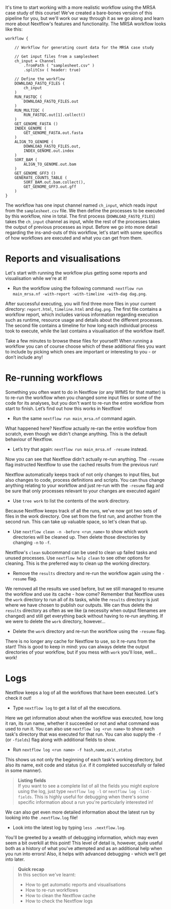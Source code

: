 It's time to start working with a more realistic workflow using the MRSA case
study of this course! We've created a bare-bones version of this pipeline for
you, but we'll work our way through it as we go along and learn more about
Nextflow's features and functionality. The MRSA workflow looks like this:

```nextflow
workflow {

    // Workflow for generating count data for the MRSA case study

    // Get input files from a samplesheet
    ch_input = Channel
        .fromPath ( "samplesheet.csv" )
        .splitCsv ( header: true)

    // Define the workflow
    DOWNLOAD_FASTQ_FILES (
        ch_input
    )
    RUN_FASTQC (
        DOWNLOAD_FASTQ_FILES.out
    )
    RUN_MULTIQC (
        RUN_FASTQC.out[1].collect()
    )
    GET_GENOME_FASTA ()
    INDEX_GENOME (
        GET_GENOME_FASTA.out.fasta
    )
    ALIGN_TO_GENOME (
        DOWNLOAD_FASTQ_FILES.out,
        INDEX_GENOME.out.index
    )
    SORT_BAM (
        ALIGN_TO_GENOME.out.bam
    )
    GET_GENOME_GFF3 ()
    GENERATE_COUNTS_TABLE (
        SORT_BAM.out.bam.collect(),
        GET_GENOME_GFF3.out.gff
    )
}
```

The workflow has one input channel named `ch_input`, which reads input from the
`samplesheet.csv` file. We then define the processes to be executed by this
workflow, nine in total. The first process (`DOWNLOAD_FASTQ_FILES`) takes the
`ch_input` channel as input, while the rest of the processes takes the output of
previous processes as input. Before we go into more detail regarding the
ins-and-outs of this workflow, let's start with some specifics of how workflows
are executed and what you can get from them.

# Reports and visualisations

Let's start with running the workflow plus getting some reports and
visualisation while we're at it!

* Run the workflow using the following command: `nextflow run main_mrsa.nf
  -with-report -with-timeline -with-dag dag.png`.

After successful executing, you will find three more files in your current
directory: `report.html`, `timeline.html` and `dag.png`. The first file contains
a workflow report, which includes various information regarding execution such
as runtime, resource usage and details about the different processes. The second
file contains a timeline for how long each individual process took to execute,
while the last contains a visualisation of the workflow itself.

Take a few minutes to browse these files for yourself! When running a workflow
you can of course choose which of these additional files you want to include by
picking which ones are important or interesting to you - or don’t include any!

# Re-running workflows

Something you often want to do in Nextflow (or any WfMS for that matter) is to
re-run the workflow when you changed some input files or some of the code for
its analyses, but you don't want to re-run the entire workflow from start to
finish. Let’s find out how this works in Nextflow!

* Run the same `nextflow run main_mrsa.nf` command again.

What happened here? Nextflow actually re-ran the entire workflow from scratch,
even though we didn't change anything. This is the default behaviour of
Nextflow.

* Let’s try that again: `nextflow run main_mrsa.nf -resume` instead.

Now you can see that Nextflow didn't actually re-run anything. The `-resume`
flag instructed Nextflow to use the cached results from the previous run!

Nextflow automatically keeps track of not only changes to input files, but also
changes to code, process definitions and scripts. You can thus change anything
relating to your workflow and just re-run with the `-resume` flag and be sure
that only processes relevant to your changes are executed again!

* Use `tree work` to list the contents of the work directory.

Because Nextflow keeps track of all the runs, we've now got two sets of files
in the work directory. One set from the first run, and another from the second
run. This can take up valuable space, so let's clean that up.

* Use `nextflow clean -n -before <run_name>` to show which work directories
will be cleaned up. Then delete those directories by changing `-n` to `-f`.

Nextflow's `clean` subcommand can be used to clean up failed tasks and unused
processes. Use `nextflow help clean` to see other options for cleaning.
This is the preferred way to clean up the working directory.

* Remove the `results` directory and re-run the workflow again using the
  `-resume` flag.

We removed all the results we used before, but we still managed to resume the
workflow and use its cache - how come? Remember that Nextflow uses the `work`
directory to run all of its tasks, while the `results` directory is just where
we have chosen to publish our outputs. We can thus delete the `results`
directory as often as we like (a necessity when output filenames are changed)
and still get everything back without having to re-run
anything. If we were to delete the `work` directory, however...

* Delete the `work` directory and re-run the workflow using the `-resume` flag.

There is no longer any cache for Nextflow to use, so it re-runs from the start!
This is good to keep in mind: you can always delete the output directories of
your workflow, but if you mess with `work` you'll lose, well... work!

# Logs

Nextflow keeps a log of all the workflows that have been executed. Let's check
it out!

* Type `nextflow log` to get a list of all the executions.

Here we get information about when the workflow was executed, how long it ran,
its run name, whether it succeeded or not and what command was used to run it.
You can also use `nextflow log <run name>` to show each task's directory that
was executed for that run. You can also supply the `-f` (or `-fields`) flag
along with additional fields to show.

* Run `nextflow log <run name> -f hash,name,exit,status`

This shows us not only the beginning of each task's working directory, but also
its name, exit code and status (*i.e.* if it completed successfully or failed in
some manner).

> **Listing fields** <br>
> If you want to see a complete list of all the fields you might explore using
> the log, just type `nextflow log -l` or `nextflow log -list-fields`. This is
> highly useful for debugging when there's some specific information about a run
> you're particularly interested in!

We can also get even more detailed information about the latest
run by looking into the `.nextflow.log` file!

* Look into the latest log by typing `less .nextflow.log`.

You'll be greeted by a wealth of debugging information, which may even seem a
bit overkill at this point! This level of detail is, however, quite useful both
as a history of what you've attempted and as an additional help when you run
into errors! Also, it helps with advanced debugging - which we'll get into
later.

> **Quick recap** <br>
> In this section we've learnt:
>
> * How to get automatic reports and visualisations
> * How to re-run workflows
> * How to clean the Nextflow cache
> * How to check the Nextflow logs
